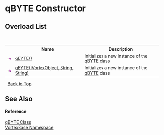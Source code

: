 # qBYTE Constructor 
 


## Overload List
&nbsp;<table><tr><th></th><th>Name</th><th>Description</th></tr><tr><td>![Public method](media/pubmethod.gif "Public method")</td><td><a href="M_VortexBase_qBYTE__ctor.md">qBYTE()</a></td><td>
Initializes a new instance of the <a href="T_VortexBase_qBYTE.md">qBYTE</a> class</td></tr><tr><td>![Public method](media/pubmethod.gif "Public method")</td><td><a href="M_VortexBase_qBYTE__ctor_1.md">qBYTE(IVortexObject, String, String)</a></td><td>
Initializes a new instance of the <a href="T_VortexBase_qBYTE.md">qBYTE</a> class</td></tr></table>&nbsp;
<a href="#qbyte-constructor">Back to Top</a>

## See Also


#### Reference
<a href="T_VortexBase_qBYTE.md">qBYTE Class</a><br /><a href="N_VortexBase.md">VortexBase Namespace</a><br />